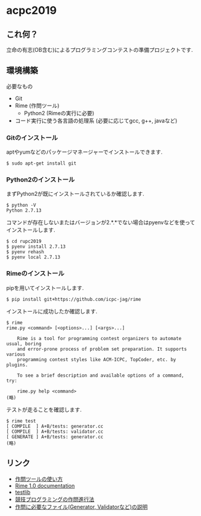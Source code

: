# acpc2019

## これ何？
立命の有志(OB含む)によるプログラミングコンテストの準備プロジェクトです.

## 環境構築
必要なもの

* Git
* Rime (作問ツール)
  * Python2 (Rimeの実行に必要)
* コード実行に使う各言語の処理系 (必要に応じてgcc, g++, javaなど)

### Gitのインストール
aptやyumなどのパッケージマネージャーでインストールできます.
```
$ sudo apt-get install git
```

### Python2のインストール
まずPython2が既にインストールされているか確認します.
```
$ python -V
Python 2.7.13
```
コマンドが存在しないまたはバージョンが2.\*.\*でない場合はpyenvなどを使ってインストールします.
```
$ cd rupc2019
$ pyenv install 2.7.13
$ pyenv rehash
$ pyenv local 2.7.13
```

### Rimeのインストール
pipを用いてインストールします.

```
$ pip install git+https://github.com/icpc-jag/rime
```

インストールに成功したか確認します.
```
$ rime
rime.py <command> [<options>...] [<args>...]

    Rime is a tool for programming contest organizers to automate usual, boring
    and error-prone process of problem set preparation. It supports various
    programming contest styles like ACM-ICPC, TopCoder, etc. by plugins.

    To see a brief description and available options of a command, try:

    rime.py help <command>
(略)
```


テストが走ることを確認します.
```
$ rime test
[ COMPILE  ] A+B/tests: generator.cc
[ COMPILE  ] A+B/tests: validator.cc
[ GENERATE ] A+B/tests: generator.cc
(略)
```

## リンク

- [作問ツールの使い方](https://drive.google.com/file/d/0B8nawKhBgu7IV0hTcnNMUEhqb2c/view?usp=sharing)
- [Rime 1.0 documentation](http://rime.readthedocs.io/ja/latest/)
- [testlib](http://codeforces.com/testlib)
- [競技プログラミングの作問進行法](http://itohjam.hatenablog.com/entry/2014/12/02/214019)
- [作問に必要なファイル(Generator, Validatorなど)の説明](https://drive.google.com/open?id=1NSWN4P2yPsqd-VCGs0ARxcXrpzlG1OOn)
